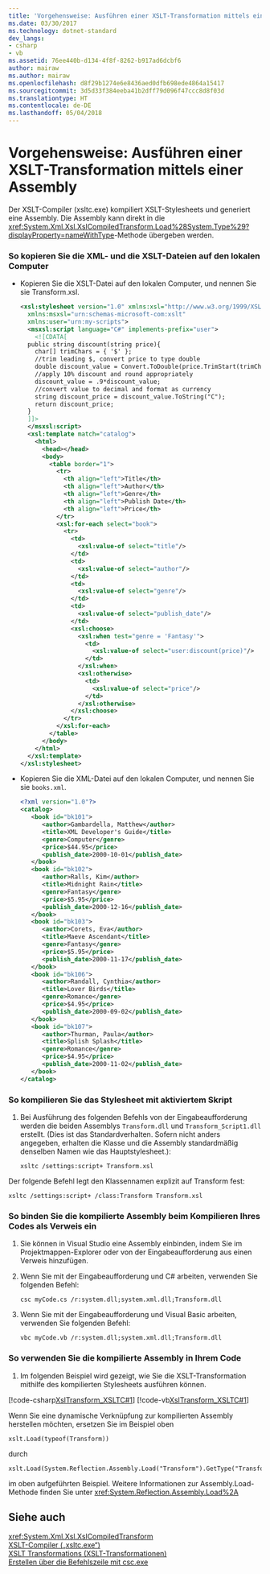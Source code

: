 ```yaml
---
title: 'Vorgehensweise: Ausführen einer XSLT-Transformation mittels einer Assembly'
ms.date: 03/30/2017
ms.technology: dotnet-standard
dev_langs:
- csharp
- vb
ms.assetid: 76ee440b-d134-4f8f-8262-b917ad6dcbf6
author: mairaw
ms.author: mairaw
ms.openlocfilehash: d8f29b1274e6e8436aed0dfb698ede4864a15417
ms.sourcegitcommit: 3d5d33f384eeba41b2dff79d096f47ccc8d8f03d
ms.translationtype: HT
ms.contentlocale: de-DE
ms.lasthandoff: 05/04/2018
---
```

# <a name="how-to-perform-an-xslt-transformation-by-using-an-assembly"></a>Vorgehensweise: Ausführen einer XSLT-Transformation mittels einer Assembly
Der XSLT-Compiler (xsltc.exe) kompiliert XSLT-Stylesheets und generiert eine Assembly. Die Assembly kann direkt in die <xref:System.Xml.Xsl.XslCompiledTransform.Load%28System.Type%29?displayProperty=nameWithType>-Methode übergeben werden.  
  
### <a name="to-copy-the-xml-and-xslt-files-to-your-local-computer"></a>So kopieren Sie die XML- und die XSLT-Dateien auf den lokalen Computer  
  
-   Kopieren Sie die XSLT-Datei auf den lokalen Computer, und nennen Sie sie <legacyBold>Transform.xsl</legacyBold>.  
  
    ```xml  
    <xsl:stylesheet version="1.0" xmlns:xsl="http://www.w3.org/1999/XSL/Transform"  
      xmlns:msxsl="urn:schemas-microsoft-com:xslt"  
      xmlns:user="urn:my-scripts">  
      <msxsl:script language="C#" implements-prefix="user">  
        <![CDATA[  
      public string discount(string price){  
        char[] trimChars = { '$' };  
        //trim leading $, convert price to type double  
        double discount_value = Convert.ToDouble(price.TrimStart(trimChars));  
        //apply 10% discount and round appropriately  
        discount_value = .9*discount_value;  
        //convert value to decimal and format as currency  
        string discount_price = discount_value.ToString("C");  
        return discount_price;  
      }  
      ]]>  
      </msxsl:script>  
      <xsl:template match="catalog">  
        <html>  
          <head></head>  
          <body>  
            <table border="1">  
              <tr>  
                <th align="left">Title</th>  
                <th align="left">Author</th>  
                <th align="left">Genre</th>  
                <th align="left">Publish Date</th>  
                <th align="left">Price</th>  
              </tr>  
              <xsl:for-each select="book">  
                <tr>  
                  <td>  
                    <xsl:value-of select="title"/>  
                  </td>  
                  <td>  
                    <xsl:value-of select="author"/>  
                  </td>  
                  <td>  
                    <xsl:value-of select="genre"/>  
                  </td>  
                  <td>  
                    <xsl:value-of select="publish_date"/>  
                  </td>  
                  <xsl:choose>  
                    <xsl:when test="genre = 'Fantasy'">  
                      <td>  
                        <xsl:value-of select="user:discount(price)"/>  
                      </td>  
                    </xsl:when>  
                    <xsl:otherwise>  
                      <td>  
                        <xsl:value-of select="price"/>  
                      </td>  
                    </xsl:otherwise>  
                  </xsl:choose>  
                </tr>  
              </xsl:for-each>  
            </table>  
          </body>  
        </html>  
      </xsl:template>  
    </xsl:stylesheet>  
    ```  
  
-   Kopieren Sie die XML-Datei auf den lokalen Computer, und nennen Sie sie `books.xml`.  
  
    ```xml  
    <?xml version="1.0"?>  
    <catalog>  
       <book id="bk101">  
          <author>Gambardella, Matthew</author>  
          <title>XML Developer's Guide</title>  
          <genre>Computer</genre>  
          <price>$44.95</price>  
          <publish_date>2000-10-01</publish_date>  
       </book>  
       <book id="bk102">  
          <author>Ralls, Kim</author>  
          <title>Midnight Rain</title>  
          <genre>Fantasy</genre>  
          <price>$5.95</price>  
          <publish_date>2000-12-16</publish_date>  
       </book>  
       <book id="bk103">  
          <author>Corets, Eva</author>  
          <title>Maeve Ascendant</title>  
          <genre>Fantasy</genre>  
          <price>$5.95</price>  
          <publish_date>2000-11-17</publish_date>  
       </book>  
       <book id="bk106">  
          <author>Randall, Cynthia</author>  
          <title>Lover Birds</title>  
          <genre>Romance</genre>  
          <price>$4.95</price>  
          <publish_date>2000-09-02</publish_date>  
       </book>  
       <book id="bk107">  
          <author>Thurman, Paula</author>  
          <title>Splish Splash</title>  
          <genre>Romance</genre>  
          <price>$4.95</price>  
          <publish_date>2000-11-02</publish_date>  
       </book>  
    </catalog>  
    ```  
  
### <a name="to-compile-the-style-sheet-with-the-script-enabled"></a>So kompilieren Sie das Stylesheet mit aktiviertem Skript  
  
1.  Bei Ausführung des folgenden Befehls von der Eingabeaufforderung werden die beiden Assemblys `Transform.dll` und `Transform_Script1.dll` erstellt. (Dies ist das Standardverhalten. Sofern nicht anders angegeben, erhalten die Klasse und die Assembly standardmäßig denselben Namen wie das Hauptstylesheet.):  
  
    ```  
    xsltc /settings:script+ Transform.xsl  
    ```  
  
 Der folgende Befehl legt den Klassennamen explizit auf <legacyBold>Transform</legacyBold> fest:  
  
```  
xsltc /settings:script+ /class:Transform Transform.xsl  
```  
  
### <a name="to-include-the-compiled-assembly-as-a-reference-when-you-compile-your-code"></a>So binden Sie die kompilierte Assembly beim Kompilieren Ihres Codes als Verweis ein  
  
1.  Sie können in Visual Studio eine Assembly einbinden, indem Sie im Projektmappen-Explorer oder von der Eingabeaufforderung aus einen Verweis hinzufügen.  
  
2.  Wenn Sie mit der Eingabeaufforderung und C# arbeiten, verwenden Sie folgenden Befehl:  
  
    ```  
    csc myCode.cs /r:system.dll;system.xml.dll;Transform.dll  
    ```  
  
3.  Wenn Sie mit der Eingabeaufforderung und Visual Basic arbeiten, verwenden Sie folgenden Befehl:  
  
    ```  
    vbc myCode.vb /r:system.dll;system.xml.dll;Transform.dll  
    ```  
  
### <a name="to-use-the-compiled-assembly-in-your-code"></a>So verwenden Sie die kompilierte Assembly in Ihrem Code  
  
1.  Im folgenden Beispiel wird gezeigt, wie Sie die XSLT-Transformation mithilfe des kompilierten Stylesheets ausführen können.  
  
 [!code-csharp[XslTransform_XSLTC#1](../../../../samples/snippets/csharp/VS_Snippets_Data/XslTransform_XSLTC/CS/XslTransform_XSLTC.cs#1)]
 [!code-vb[XslTransform_XSLTC#1](../../../../samples/snippets/visualbasic/VS_Snippets_Data/XslTransform_XSLTC/VB/XslTransform_XSLTC.vb#1)]  
  
 Wenn Sie eine dynamische Verknüpfung zur kompilierten Assembly herstellen möchten, ersetzen Sie im Beispiel oben  
  
```  
xslt.Load(typeof(Transform))  
```  
  
 durch  
  
```  
xslt.Load(System.Reflection.Assembly.Load("Transform").GetType("Transform"))  
```  
  
 im oben aufgeführten Beispiel. Weitere Informationen zur Assembly.Load-Methode finden Sie unter <xref:System.Reflection.Assembly.Load%2A>  
  
## <a name="see-also"></a>Siehe auch  
 <xref:System.Xml.Xsl.XslCompiledTransform>  
 [XSLT-Compiler („xsltc.exe“)](../../../../docs/standard/data/xml/xslt-compiler-xsltc-exe.md)  
 [XSLT Transformations (XSLT-Transformationen)](../../../../docs/standard/data/xml/xslt-transformations.md)  
 [Erstellen über die Befehlszeile mit csc.exe](~/docs/csharp/language-reference/compiler-options/command-line-building-with-csc-exe.md)
